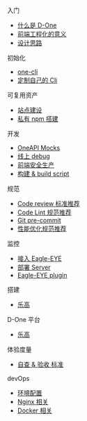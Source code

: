 <!-- docs/_sidebar.md -->

入门
* [什么是 D-One](/)
* [前端工程化的意义](/zh-cn/d-one/sense)
* [设计思路](/zh-cn/d-one/ideas)

初始化
* [one-cli](/zh-cn/one-cli/)
* [定制自己的 Cli](/zh-cn/one-cli/custom)

可复用资产
* [站点建设](/zh-cn/multiplex/)
* [私有 npm 搭建](/zh-cn/multiplex/npm)

开发
* [OneAPI Mocks](/zh-cn/develop/code-lint)
* [线上 debug](/zh-cn/develop/code-lint)
* [前端安全生产](/zh-cn/develop/code-lint)
* [构建 & build script](/zh-cn/develop/code-lint)

规范
* [Code review 标准推荐](/zh-cn/develop/code-review)
* [Code Lint 规范推荐](/zh-cn/develop/code-lint)
* [Git pre-commit](/zh-cn/develop/code-lint)
* [性能优化规范推荐](/zh-cn/develop/code-lint)

监控
* [接入 Eagle-EYE](/zh-cn/develop/code-lint)
* [部署 Server](/zh-cn/develop/code-lint)
* [Eagle-EYE plugin](/zh-cn/develop/code-lint)

搭建
* [乐高](/zh-cn/develop/code-lint)

D-One 平台
* [乐高](/zh-cn/develop/code-lint)

体验度量
* [自查 & 验收 标准](/zh-cn/experience/)

devOps
* [环境配置](/zh-cn/devops/)
* [Nginx 相关](/zh-cn/devops/nginx)
* [Docker 相关](/zh-cn/devops/docker)